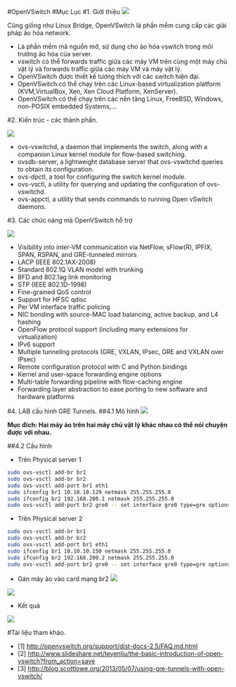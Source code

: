 #OpenVSwitch
#Mục Lục
#1. Giới thiệu
![](http://networkstatic.net/wp-content/uploads/2012/06/open-vswitch-lab.png)


Cũng giống như Linux Bridge, OpenVSwitch là phần mềm cung cấp các giải pháp ảo hóa network.

- Là phần mềm mã nguồn mở, sử dụng cho ảo hóa vswitch trong môi trường ảo hóa của server.
- vswitch có thể forwards traffic giữa các máy VM trên cùng một máy chủ vật lý và forwards traffic giữa các máy VM và máy vật lý.
- OpenVSwitch được thiết kế tương thích với các switch hiện đại.
- OpenVSwitch có thể chạy trên các Linux-based virtualization platform (KVM,VirtualBox, Xen, Xen Cloud Platform, XenServer).
- OpenVSwitch có thể chạy trên các nền tảng Linux, FreeBSD, Windows, non-POSIX embedded Systems,...

#2. Kiến trúc - các thành phần.

![](https://camo.githubusercontent.com/c700cb8cb0eb3b651bb66ebe69d39365384258e9/687474703a2f2f686162726173746f726167652e6f72672f67657470726f2f686162722f706f73745f696d616765732f3336652f3064342f6137352f33366530643461373530626332313230336433316437316466383566303839312e6a7067)

- ovs-vswitchd, a daemon that implements the switch, along with a companion Linux kernel module for flow-based switching.
- ovsdb-server, a lightweight database server that ovs-vswitchd queries to obtain its configuration.
- ovs-dpctl, a tool for configuring the switch kernel module.
- ovs-vsctl, a utility for querying and updating the configuration of ovs-vswitchd.
- ovs-appctl, a utility that sends commands to running Open vSwitch daemons.


#3. Các chức năng mà OpenVSwitch hỗ trợ

![](http://openvswitch.org/assets/featured-image.jpg)

- Visibility into inter-VM communication via NetFlow, sFlow(R), IPFIX, SPAN, RSPAN, and GRE-tunneled mirrors
- LACP (IEEE 802.1AX-2008)
- Standard 802.1Q VLAN model with trunking
- BFD and 802.1ag link monitoring
- STP (IEEE 802.1D-1998)
- Fine-grained QoS control
- Support for HFSC qdisc
- Per VM interface traffic policing
- NIC bonding with source-MAC load balancing, active backup, and L4 hashing
- OpenFlow protocol support (including many extensions for virtualization)
- IPv6 support
- Multiple tunneling protocols (GRE, VXLAN, IPsec, GRE and VXLAN over IPsec)
- Remote configuration protocol with C and Python bindings
- Kernel and user-space forwarding engine options
- Multi-table forwarding pipeline with flow-caching engine
- Forwarding layer abstraction to ease porting to new software and hardware platforms

#4. LAB cấu hình GRE Tunnels.
##4.1 Mô hình
![](http://i.imgur.com/eFh29bb.jpg)

**Mục đích: Hai máy ảo trên hai máy chủ vật lý khác nhau có thể nói chuyện được với nhau.**

##4.2 Cấu hình

- Trên Physical server 1
```sh
sudo ovs-vsctl add-br br1
sudo ovs-vsctl add-br br2
sudo ovs-vsctl add-port br1 eth1
sudo ifconfig br1 10.10.10.129 netmask 255.255.255.0
sudo ifconfig br2 192.168.200.1 netmask 255.255.255.0
sudo ovs-vsctl add-port br2 gre0 -- set interface gre0 type=gre options:remote_ip=10.10.10.150
```

- Trên Physical server 2
```sh
sudo ovs-vsctl add-br br1
sudo ovs-vsctl add-br br2
sudo ovs-vsctl add-port br1 eth1
sudo ifconfig br1 10.10.10.150 netmask 255.255.255.0
sudo ifconfig br2 192.168.200.2 netmask 255.255.255.0
sudo ovs-vsctl add-port br2 gre0 -- set interface gre0 type=gre options:remote_ip=10.10.10.129
```

- Gán máy ảo vào card mạng br2
![](http://image.prntscr.com/image/b7af36df1f7942f89ce60a67cc66239c.png)

![](http://image.prntscr.com/image/5622e5b0c5ab4400bcc41c39c68cce5e.png)

- Kết quả

![](http://image.prntscr.com/image/8ca4921e7b98434ab6b88d9e3f9d8661.png)


#Tài liệu tham khảo.
- [1] http://openvswitch.org/support/dist-docs-2.5/FAQ.md.html
- [2] http://www.slideshare.net/teyenliu/the-basic-introduction-of-open-vswitch?from_action=save
- [3] http://blog.scottlowe.org/2013/05/07/using-gre-tunnels-with-open-vswitch/
